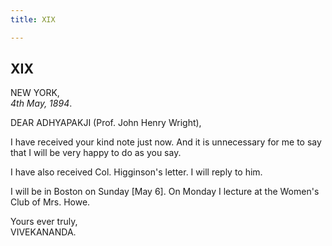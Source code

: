 ```yaml
---
title: XIX

---
```





  

  


## XIX

NEW YORK,  
*4th May, 1894*.

DEAR ADHYAPAKJI (Prof. John Henry Wright),

I have received your kind note just now. And it is unnecessary for me to
say that I will be very happy to do as you say.

I have also received Col. Higginson's letter. I will reply to him.

I will be in Boston on Sunday \[May 6\]. On Monday I lecture at the
Women's Club of Mrs. Howe.

Yours ever truly,  
VIVEKANANDA.


